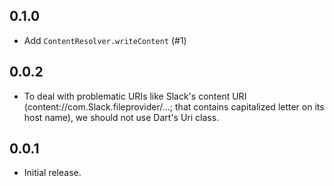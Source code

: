 ## 0.1.0

* Add `ContentResolver.writeContent` (#1)

## 0.0.2

* To deal with problematic URIs like Slack's content URI (content://com.Slack.fileprovider/...; that contains capitalized letter on its host name), we should not use Dart's Uri class.

## 0.0.1

* Initial release.
